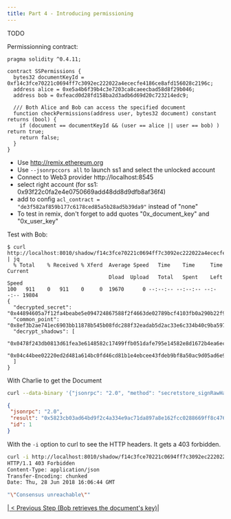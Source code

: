 ```yaml
---
title: Part 4 - Introducing permissioning
---
```


TODO

Permissionning contract:
```solidity
pragma solidity ^0.4.11;

contract SSPermissions {
  bytes32 documentKeyId = 0xf14c3fce70221c0694ff7c3092ec222022a4ececfe4186ce8afd156028c2196c;
  address alice = 0xe5a4b6f39b4c3e7203ca8caeecbad58d8f29b046;
  address bob = 0xfeacd0d28fd158ba2d3adb6d69d20c723214edc9;

  /// Both Alice and Bob can access the specified document
  function checkPermissions(address user, bytes32 document) constant returns (bool) {
    if (document == documentKeyId && (user == alice || user == bob) ) return true;
    return false;
  }
}
```
- Use http://remix.ethereum.org
- Use `--jsonrpccors all` to launch ss1 and select the unlocked account
- Connect to Web3 provider http://localhost:8545
- select right account  (for ss1: 0x93f22c0fa2e4e0750669add48dd8d9dfb8af36f4)
- add to config `acl_contract = "de3f582af859b177c6178ced85a5b28ad5b39da9"` instead of "none"
- To test in remix, don't forget to add quotes "0x_document_key" and "0x_user_key"

Test with Bob:
```
$ curl http://localhost:8010/shadow/f14c3fce70221c0694ff7c3092ec222022a4ececfe4186ce8afd156028c2196c/a4e2d4d99aa3995bf2c69e421a7fab3ac7c72de7c608a93f7227228beccef45149a94cf99da17d878e87f492cd844347f368ec67faadbfdd8a17939e221d23ff01 | jq
  % Total    % Received % Xferd  Average Speed   Time    Time     Time  Current
                                 Dload  Upload   Total   Spent    Left  Speed
100   911    0   911    0     0  19670      0 --:--:-- --:--:-- --:--:-- 19804
{
  "decrypted_secret": "0x44894605a7f12fa4beabe5e094724867588f2f4663de02789bcf4103fb0a290b22f991a0e27a4aea830996df839782dd01df916ce9779b6536b7fc4380da8189",
  "common_point": "0x8ef3b2ae741ec6903bb11878b545b08fdc288f32eadab5d2ac33e6c334b40c9ba5978ddb3592287ce421ee702c190126a026f2a5894b957a712b90aa2a715185",
  "decrypt_shadows": [
    "0x0478f243db0813d61fea3e6148582c17499ffb051dafe795e14582e8d1672b4ea6ec74a7e6e5285a4d2f61944eb60426bd8010127a31e8095a7991be27cdb93c050c6eca92cb9c5bfd279bf8957de7ed20fcb6c34948f4c527220e3dd8e94e5c90f97bde313f1a5b355d60a6361e9fe6cd231d5d67c5ef89790c21295783165644bc54f7f7259eb4308abd607905fa86c0",
    "0x04c44bee02220ed2d481a614bc0fd46cd81b1e4ebcee43fdeb9bf8a50ac9d05ad6e9fe95fe3d3cd24927529dfdfe65a3277cee253334fbac2830efb8a01f7e8494fc5ea6d5a76ee6b21b4f2fbc5f0506b1bf9a2ae0a40bfc0d14bd3d25247b85095359bb8c11c986a34844822018cd74c8728837df82fbe90d5a3f847d81f35af80416020fd86b1d5671c0e4f42631edfa"
  ]
}
```


With Charlie to get the Document

```bash
curl --data-binary '{"jsonrpc": "2.0", "method": "secretstore_signRawHash", "params": ["0xdab0055e3abb40d7281b058bb5e6966c50582951", "charliepwd", "0xf14c3fce70221c0694ff7c3092ec222022a4ececfe4186ce8afd156028c2196c"], "id":1 }' -H 'content-type: application/json' http://127.0.0.1:8565/ | jq
 ```
 ```json
{
  "jsonrpc": "2.0",
  "result": "0x5823cb03ad64bd9f2c4a334e9ac71da897a8e162fcc0288669ff8c4768f0edba1c05d3236017ea1b14eb674e45b282b785468f29ae622a2d110b260fbab5748b01",
  "id": 1
}

```

With the `-i` option to curl to see the HTTP headers. It gets a 403 forbidden.
```bash
curl -i http://localhost:8010/shadow/f14c3fce70221c0694ff7c3092ec222022a4ececfe4186ce8afd156028c2196c/5823cb03ad64bd9f2c4a334e9ac71da897a8e162fcc0288669ff8c4768f0edba1c05d3236017ea1b14eb674e45b282b785468f29ae622a2d110b260fbab5748b01
HTTP/1.1 403 Forbidden
Content-Type: application/json
Transfer-Encoding: chunked
Date: Thu, 28 Jun 2018 16:06:44 GMT

"\"Consensus unreachable\""
```

|[ < Previous Step (Bob retrieves the document's key)](Secret-Store-Tutorial-3)|


